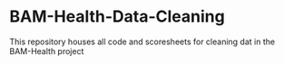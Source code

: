 # BAM-Health-Data-Cleaning

This repository houses all code and scoresheets for cleaning dat in the BAM-Health project
